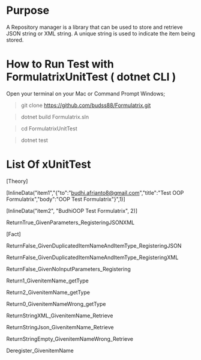 # Purpose 
A Repository manager is a library that can be used to store and retrieve JSON string or XML string. A unique string is used to indicate the item being stored.

# How to Run Test with FormulatrixUnitTest ( dotnet CLI )
Open your terminal on your Mac or Command Prompt Windows;

> git clone https://github.com/budss88/Formulatrix.git

> dotnet build Formulatrix.sln

> cd FormulatrixUnitTest

> dotnet test

# List Of xUnitTest

[Theory]

[InlineData("item1","{"to":"budhi.afrianto8@gmail.com","title":"Test OOP Formulatrix","body":"OOP Test Formulatrix"}",1)]

[InlineData("item2", "Budhi<title>Test OOP Formulatrix</title>OOP Test Formulatrix", 2)]

ReturnTrue_GivenParameters_RegisteringJSONXML

[Fact]

ReturnFalse_GivenDuplicatedItemNameAndItemType_RegisteringJSON

ReturnFalse_GivenDuplicatedItemNameAndItemType_RegisteringXML

ReturnFalse_GivenNoInputParameters_Registering

Return1_GivenitemName_getType

Return2_GivenitemName_getType

Return0_GivenitemNameWrong_getType

ReturnStringXML_GivenitemName_Retrieve

ReturnStringJson_GivenitemName_Retrieve

ReturnStringEmpty_GivenitemNameWrong_Retrieve

Deregister_GivenitemName

